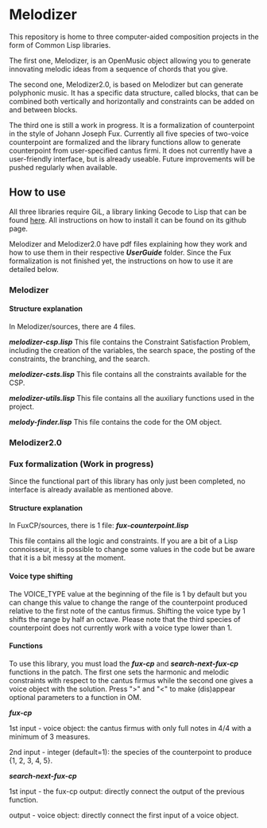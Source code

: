 # Melodizer

This repository is home to three computer-aided composition projects in the form of Common Lisp libraries.

The first one, Melodizer, is an OpenMusic object allowing you to generate innovating melodic ideas from a sequence of chords that you give.

The second one, Melodizer2.0, is based on Melodizer but can generate polyphonic music. It has a specific data structure, called blocks, that can be combined both vertically and horizontally and constraints can be added on and between blocks.

The third one is still a work in progress. It is a formalization of counterpoint in the style of Johann Joseph Fux. Currently all five species of two-voice counterpoint are formalized and the library functions allow to generate counterpoint from user-specified cantus firmi. It does not currently have a user-friendly interface, but is already useable. Future improvements will be pushed regularly when available.

## How to use
All three libraries require GiL, a library linking Gecode to Lisp that can be found [here](https://github.com/sprockeelsd/GiL). All instructions on how to install it can be found on its github page.

Melodizer and Melodizer2.0 have pdf files explaining how they work and how to use them in their respective ***UserGuide*** folder. Since the Fux formalization is not finished yet, the instructions on how to use it are detailed below.

### Melodizer

#### Structure explanation
In Melodizer/sources, there are 4 files.

***melodizer-csp.lisp***
This file contains the Constraint Satisfaction Problem, including the creation of the variables, the search space, the posting of the constraints, the branching, and the search.

***melodizer-csts.lisp***
This file contains all the constraints available for the CSP.

***melodizer-utils.lisp***
This file contains all the auxiliary functions used in the project.

***melody-finder.lisp***
This file contains the code for the OM object.

### Melodizer2.0

### Fux formalization (Work in progress)
Since the functional part of this library has only just been completed, no interface is already available as mentioned above.

#### Structure explanation
In FuxCP/sources, there is 1 file:
***fux-counterpoint.lisp***

This file contains all the logic and constraints. If you are a bit of a Lisp connoisseur, it is possible to change some values in the code but be aware that it is a bit messy at the moment.

#### Voice type shifting
The VOICE_TYPE value at the beginning of the file is 1 by default but you can change this value to change the range of the counterpoint produced relative to the first note of the cantus firmus. Shifting the voice type by 1 shifts the range by half an octave. Please note that the third species of counterpoint does not currently work with a voice type lower than 1.

#### Functions
To use this library, you must load the ***fux-cp*** and ***search-next-fux-cp*** functions in the patch. The first one sets the harmonic and melodic constraints with respect to the cantus firmus while the second one gives a voice object with the solution. Press ">" and "<" to make (dis)appear optional parameters to a function in OM. 

***fux-cp***

1st input - voice object: the cantus firmus with only full notes in 4/4 with a minimum of 3 measures.

2nd input - integer (default=1): the species of the counterpoint to produce {1, 2, 3, 4, 5}.

***search-next-fux-cp***

1st input - the fux-cp output: directly connect the output of the previous function. 

output - voice object: directly connect the first input of a voice object.
